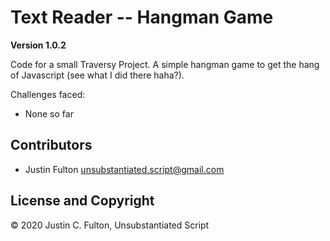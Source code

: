 # Text Reader -- Hangman Game
**Version 1.0.2**

Code for a small Traversy Project. A simple hangman game to get the hang of Javascript (see what I did there haha?). 

Challenges faced:

- None so far


## Contributors

- Justin Fulton <unsubstantiated.script@gmail.com>

## License and Copyright

© 2020 Justin C. Fulton, Unsubstantiated Script
